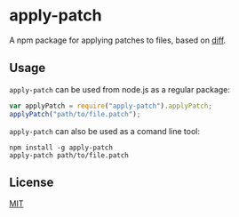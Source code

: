 apply-patch
===========

A npm package for applying patches to files, based on [diff](https://www.npmjs.com/package/diff).

Usage
-----

`apply-patch` can be used from node.js as a regular package:

```JavaScript
var applyPatch = require("apply-patch").applyPatch;
applyPatch("path/to/file.patch");
```

`apply-patch` can also be used as a comand line tool:

```
npm install -g apply-patch
apply-patch path/to/file.patch
```

License
-------
[MIT](LICENSE)